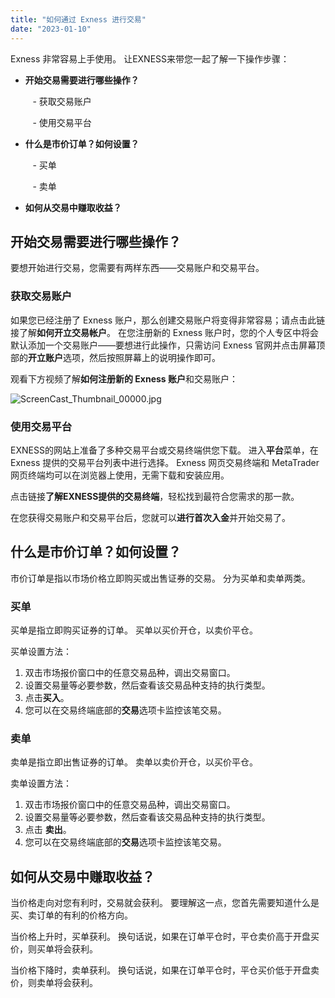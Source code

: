 ```yaml
---
title: "如何通过 Exness 进行交易"
date: "2023-01-10"
---
```


Exness 非常容易上手使用。 让EXNESS来带您一起了解一下操作步骤：

- **开始交易需要进行哪些操作？**

         - 获取交易账户

         - 使用交易平台

- **什么是市价订单？如何设置？**

         - 买单

         - 卖单

- **如何从交易中赚取收益？**

## **开始交易需要进行哪些操作？**

要想开始进行交易，您需要有两样东西——交易账户和交易平台。

### **获取交易账户**

如果您已经注册了 Exness 账户，那么创建交易账户将变得非常容易；请点击此链接了解**如何开立交易帐户**。 在您注册新的 Exness 账户时，您的个人专区中将会默认添加一个交易账户——要想进行此操作，只需访问 Exness 官网并点击屏幕顶部的**开立账户**选项，然后按照屏幕上的说明操作即可。

观看下方视频了解**如何注册新的 Exness 账户**和交易账户：

![ScreenCast_Thumbnail_00000.jpg](https://haokan.baidu.com/v?vid=4161871976850577379&pd=pcshare)

### **使用交易平台**

EXNESS的网站上准备了多种交易平台或交易终端供您下载。 进入**平台**菜单，在 Exness 提供的交易平台列表中进行选择。 Exness 网页交易终端和 MetaTrader 网页终端均可以在浏览器上使用，无需下载和安装应用。

点击链接**了解EXNESS提供的交易终端**，轻松找到最符合您需求的那一款。

在您获得交易账户和交易平台后，您就可以**进行首次入金**并开始交易了。

## **什么是市价订单？如何设置？**

市价订单是指以市场价格立即购买或出售证券的交易。 分为买单和卖单两类。

### **买单**

买单是指立即购买证券的订单。 买单以买价开仓，以卖价平仓。

买单设置方法：

1. 双击市场报价窗口中的任意交易品种，调出交易窗口。
2. 设置交易量等必要参数，然后查看该交易品种支持的执行类型。
3. 点击**买入**。
4. 您可以在交易终端底部的**交易**选项卡监控该笔交易。

### **卖单**

卖单是指立即出售证券的订单。 卖单以卖价开仓，以买价平仓。

卖单设置方法：

1. 双击市场报价窗口中的任意交易品种，调出交易窗口。
2. 设置交易量等必要参数，然后查看该交易品种支持的执行类型。
3. 点击 **卖出**。
4. 您可以在交易终端底部的**交易**选项卡监控该笔交易。

## **如何从交易中赚取收益？**

当价格走向对您有利时，交易就会获利。 要理解这一点，您首先需要知道什么是买、卖订单的有利的价格方向。

当价格上升时，买单获利。 换句话说，如果在订单平仓时，平仓卖价高于开盘买价，则买单将会获利。

当价格下降时，卖单获利。 换句话说，如果在订单平仓时，平仓买价低于开盘卖价，则卖单将会获利。
